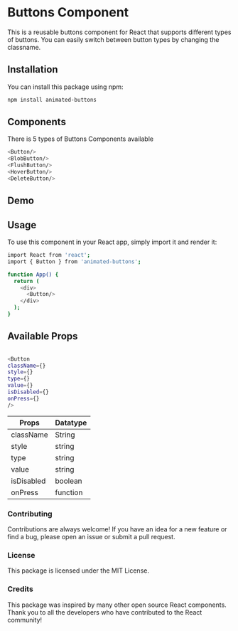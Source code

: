 # Buttons Component
This is a reusable buttons component for React that supports different types of buttons. You can easily switch between button types by changing the classname.

## Installation

You can install this package using npm:

```bash
npm install animated-buttons
```
## Components
There is 5 types of Buttons Components available
```bash
<Button/>
<BlobButton/>
<FlushButton/>
<HoverButton/>
<DeleteButton/>
```
## Demo

## Usage
To use this component in your React app, simply import it and render it:
```bash
import React from 'react';
import { Button } from 'animated-buttons';

function App() {
  return (
    <div>
      <Button/>
    </div>
  );
}
```

## Available Props
```bash

<Button
className={}
style={}
type={}
value={}
isDisabled={}
onPress={}
/>
```

Props | Datatype |
---|---|
className | String |
style | string  |
type | string |
value | string |
isDisabled | boolean |
onPress | function  |


### Contributing
Contributions are always welcome! If you have an idea for a new feature or find a bug, please open an issue or submit a pull request.

### License
This package is licensed under the MIT License.

### Credits
This package was inspired by many other open source React components. Thank you to all the developers who have contributed to the React community!
